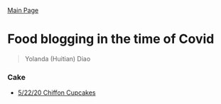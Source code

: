 [Main Page](https://yolanda-ht.github.io/YoloCookBlob/)

# Food blogging in the time of Covid

> Yolanda (Huitian) Diao

### Cake
- [5/22/20 Chiffon Cupcakes]()

